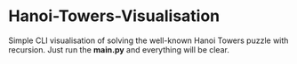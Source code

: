 # Hanoi-Towers-Visualisation
Simple CLI visualisation of solving the well-known Hanoi Towers puzzle with recursion. Just run the **main.py** and everything will be clear.
